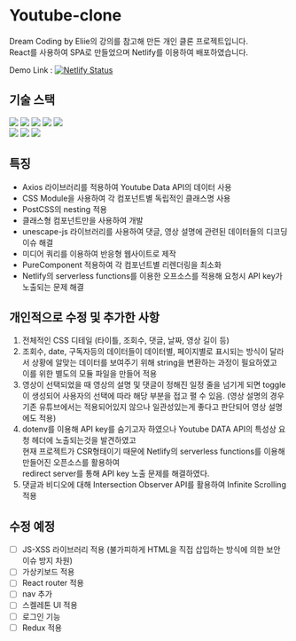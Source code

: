 # Youtube-clone

Dream Coding by Eliie의 강의를 참고해 만든 개인 클론 프로젝트입니다.</br>
React를 사용하여 SPA로 만들었으며 Netlify를 이용하여 배포하였습니다.</br>

Demo Link : [![Netlify Status](https://api.netlify.com/api/v1/badges/21afc7b3-a602-4d2c-ab3f-d0f60bb5d11c/deploy-status)](https://crud0626-clone-youtube.netlify.app/)

## 기술 스택

<img src="https://img.shields.io/badge/HTML5-E34F26?style=for-the-badge&logo=html5&logoColor=white" /> <img src="https://img.shields.io/badge/CSS3-1572B6?style=for-the-badge&logo=css3&logoColor=white" /> <img src="https://img.shields.io/badge/JavaScript-323330?style=for-the-badge&logo=javascript&logoColor=F7DF1E" /> <img src="https://img.shields.io/badge/React-20232A?style=for-the-badge&logo=react&logoColor=61DAFB" /> <img src ="https://img.shields.io/badge/PostCSS-DD3A0A.svg?&style=for-the-badge&logo=PostCSS&logoColor=#DD3A0A"/></br>
<img src="https://img.shields.io/badge/Postman-FF6C37?style=for-the-badge&logo=Postman&logoColor=white" />
<img src="https://img.shields.io/badge/Netlify-00C7B7?style=for-the-badge&logo=netlify&logoColor=white" />
<img src="https://img.shields.io/badge/Yarn-2C8EBB?style=for-the-badge&logo=yarn&logoColor=white" />

## 특징

- Axios 라이브러리를 적용하여 Youtube Data API의 데이터 사용
- CSS Module을 사용하여 각 컴포넌트별 독립적인 클래스명 사용
- PostCSS의 nesting 적용
- 클래스형 컴포넌트만을 사용하여 개발
- unescape-js 라이브러리를 사용하여 댓글, 영상 설명에 관련된 데이터들의 디코딩 이슈 해결
- 미디어 쿼리를 이용하여 반응형 웹사이트로 제작
- PureComponent 적용하여 각 컴포넌트별 리렌더링을 최소화
- Netlify의 serverless functions를 이용한 오프소스를 적용해 요청시 API key가 노출되는 문제 해결

## 개인적으로 수정 및 추가한 사항

1. 전체적인 CSS 디테일 (타이틀, 조회수, 댓글, 날짜, 영상 길이 등)
2. 조회수, date, 구독자등의 데이터들이 데이터별, 페이지별로 표시되는 방식이 달라서 상황에 알맞는 데이터를 보여주기 위해 string을 변환하는 과정이 필요하였고</br> 이를 위한 별도의 모듈 파일을 만들어 적용
3. 영상이 선택되었을 때 영상의 설명 및 댓글이 정해진 일정 줄을 넘기게 되면 toggle이 생성되어 사용자의 선택에 따라 해당 부분을 접고 펼 수 있음. (영상 설명의 경우 기존 유튜브에서는 적용되어있지 않으나 일관성있는게 좋다고 판단되어 영상 설명에도 적용)
4. dotenv를 이용해 API key를 숨기고자 하였으나 Youtube DATA API의 특성상 요청 헤더에 노출되는것을 발견하였고</br> 현재 프로젝트가 CSR형태이기 때문에 Netlify의 serverless functions를 이용해 만들어진 오픈소스를 활용하여</br> redirect server를 통해 API key 노출 문제를 해결하였다.
5. 댓글과 비디오에 대해 Intersection Observer API를 활용하여 Infinite Scrolling 적용

## 수정 예정

- [ ] JS-XSS 라이브러리 적용 (불가피하게 HTML을 직접 삽입하는 방식에 의한 보안 이슈 방지 차원)
- [ ] 가상키보드 적용
- [ ] React router 적용
- [ ] nav 추가
- [ ] 스켈레톤 UI 적용
- [ ] 로그인 기능
- [ ] Redux 적용
